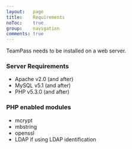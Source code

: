 ```yaml
---
layout:   page
title: 	  Requirements
noToc:	  true
group:    navigation
comments: true
---
```


<p class="message">
	TeamPass needs to be installed on a web server.
</p>

### Server Requirements

* Apache v2.0 (and after)
* MySQL v5.1 (and after)
* PHP v5.3.0 (and after)

### PHP enabled modules

* mcrypt
* mbstring
* openssl
* LDAP if using LDAP identification
